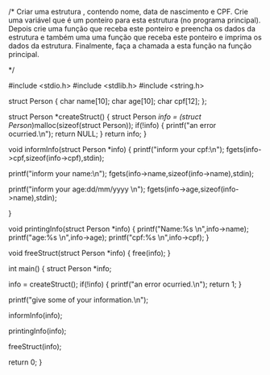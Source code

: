 /*
 Criar uma estrutura , contendo nome, data de nascimento e CPF. Crie uma variável que é um
ponteiro para esta estrutura (no programa principal). Depois crie uma função que receba este
ponteiro e preencha os dados da estrutura e também uma uma função que receba este ponteiro e
imprima os dados da estrutura. Finalmente, faça a chamada a esta função na função principal.

*/

#include <stdio.h>
#include <stdlib.h>
#include <string.h>

struct Person {
   char name[10];
   char age[10];
   char cpf[12];
};



struct Person *createStruct() {
   struct Person *info = (struct Person*)malloc(sizeof(struct Person));
   if(!info) {
      printf("an error ocurried.\n");
      return NULL;
   }
   return info;
}

void informInfo(struct Person *info) {
   printf("inform your cpf:\n");
   fgets(info->cpf,sizeof(info->cpf),stdin);
   
   printf("inform your name:\n");
   fgets(info->name,sizeof(info->name),stdin);
   
   printf("inform your age:dd/mm/yyyy \n");
   fgets(info->age,sizeof(info->name),stdin);
  
   
}

void printingInfo(struct Person *info) {
   printf("Name:%s \n",info->name);
   printf("age:%s \n",info->age);
   printf("cpf:%s \n",info->cpf);
}

void freeStruct(struct Person *info) {
   free(info);
}



int main()
{
    struct Person *info;
    
  info = createStruct();
  if(!info) {
     printf("an error ocurried.\n");
     return 1;
  }
  
  printf("give some of your information.\n");
  
  informInfo(info);
  
  printingInfo(info);
  
  freeStruct(info);

  return 0;
}
